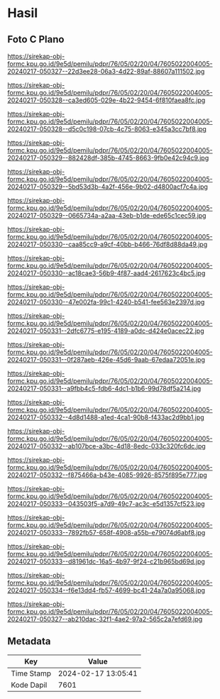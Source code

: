 # Hasil

## Foto C Plano

https://sirekap-obj-formc.kpu.go.id/9e5d/pemilu/pdpr/76/05/02/20/04/7605022004005-20240217-050327--22d3ee28-06a3-4d22-89af-88607a111502.jpg

https://sirekap-obj-formc.kpu.go.id/9e5d/pemilu/pdpr/76/05/02/20/04/7605022004005-20240217-050328--ca3ed605-029e-4b22-9454-6f810faea8fc.jpg

https://sirekap-obj-formc.kpu.go.id/9e5d/pemilu/pdpr/76/05/02/20/04/7605022004005-20240217-050328--d5c0c198-07cb-4c75-8063-e345a3cc7bf8.jpg

https://sirekap-obj-formc.kpu.go.id/9e5d/pemilu/pdpr/76/05/02/20/04/7605022004005-20240217-050329--882428df-385b-4745-8663-9fb0e42c94c9.jpg

https://sirekap-obj-formc.kpu.go.id/9e5d/pemilu/pdpr/76/05/02/20/04/7605022004005-20240217-050329--5bd53d3b-4a2f-456e-9b02-d4800acf7c4a.jpg

https://sirekap-obj-formc.kpu.go.id/9e5d/pemilu/pdpr/76/05/02/20/04/7605022004005-20240217-050329--0665734a-a2aa-43eb-b1de-ede65c1cec59.jpg

https://sirekap-obj-formc.kpu.go.id/9e5d/pemilu/pdpr/76/05/02/20/04/7605022004005-20240217-050330--caa85cc9-a9cf-40bb-b466-76df8d88da49.jpg

https://sirekap-obj-formc.kpu.go.id/9e5d/pemilu/pdpr/76/05/02/20/04/7605022004005-20240217-050330--ac18cae3-56b9-4f87-aad4-2617623c4bc5.jpg

https://sirekap-obj-formc.kpu.go.id/9e5d/pemilu/pdpr/76/05/02/20/04/7605022004005-20240217-050330--47e002fa-99c1-4240-b541-fee563e2397d.jpg

https://sirekap-obj-formc.kpu.go.id/9e5d/pemilu/pdpr/76/05/02/20/04/7605022004005-20240217-050331--2dfc6775-e195-4189-a0dc-d424e0acec22.jpg

https://sirekap-obj-formc.kpu.go.id/9e5d/pemilu/pdpr/76/05/02/20/04/7605022004005-20240217-050331--0f287aeb-426e-45d6-9aab-67edaa72051e.jpg

https://sirekap-obj-formc.kpu.go.id/9e5d/pemilu/pdpr/76/05/02/20/04/7605022004005-20240217-050331--a9fbb4c5-fdb6-4dc1-b1b6-99d78df5a214.jpg

https://sirekap-obj-formc.kpu.go.id/9e5d/pemilu/pdpr/76/05/02/20/04/7605022004005-20240217-050332--4d8d1488-a1ed-4ca1-90b8-f433ac2d9bb1.jpg

https://sirekap-obj-formc.kpu.go.id/9e5d/pemilu/pdpr/76/05/02/20/04/7605022004005-20240217-050332--ab107bce-a3bc-4d18-8edc-033c320fc6dc.jpg

https://sirekap-obj-formc.kpu.go.id/9e5d/pemilu/pdpr/76/05/02/20/04/7605022004005-20240217-050332--f875466a-b43e-4085-9926-8575f895e777.jpg

https://sirekap-obj-formc.kpu.go.id/9e5d/pemilu/pdpr/76/05/02/20/04/7605022004005-20240217-050333--043503f5-a7d9-49c7-ac3c-e5d1357cf523.jpg

https://sirekap-obj-formc.kpu.go.id/9e5d/pemilu/pdpr/76/05/02/20/04/7605022004005-20240217-050333--7892fb57-658f-4908-a55b-e79074d6abf8.jpg

https://sirekap-obj-formc.kpu.go.id/9e5d/pemilu/pdpr/76/05/02/20/04/7605022004005-20240217-050333--d81961dc-16a5-4b97-9f24-c21b965bd69d.jpg

https://sirekap-obj-formc.kpu.go.id/9e5d/pemilu/pdpr/76/05/02/20/04/7605022004005-20240217-050334--f6e13dd4-fb57-4699-bc41-24a7a0a95068.jpg

https://sirekap-obj-formc.kpu.go.id/9e5d/pemilu/pdpr/76/05/02/20/04/7605022004005-20240217-050327--ab210dac-32f1-4ae2-97a2-565c2a7efd69.jpg


## Metadata

| Key        | Value               |
| ---------- | ------------------- |
| Time Stamp | 2024-02-17 13:05:41 |
| Kode Dapil | 7601                |



